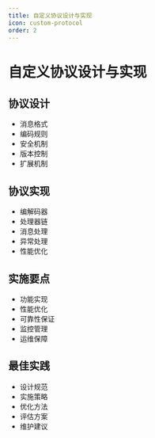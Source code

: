 ```yaml
---
title: 自定义协议设计与实现
icon: custom-protocol
order: 2
---
```


# 自定义协议设计与实现

## 协议设计
- 消息格式
- 编码规则
- 安全机制
- 版本控制
- 扩展机制

## 协议实现
- 编解码器
- 处理器链
- 消息处理
- 异常处理
- 性能优化

## 实施要点
- 功能实现
- 性能优化
- 可靠性保证
- 监控管理
- 运维保障

## 最佳实践
- 设计规范
- 实施策略
- 优化方法
- 评估方案
- 维护建议
